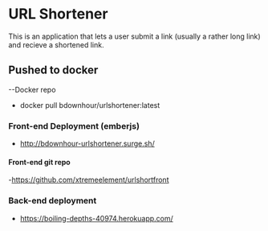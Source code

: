 # URL Shortener

This is an application that lets a user submit a link (usually a rather long link) and recieve a shortened link.

## Pushed to docker

--Docker repo

- docker pull bdownhour/urlshortener:latest

### Front-end Deployment (emberjs)

- http://bdownhour-urlshortener.surge.sh/

#### Front-end git repo

-https://github.com/xtremeelement/urlshortfront

### Back-end deployment

- https://boiling-depths-40974.herokuapp.com/

